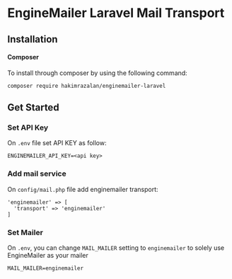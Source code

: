 # EngineMailer Laravel Mail Transport

## Installation

#### Composer

To install through composer by using the following command:

    composer require hakimrazalan/enginemailer-laravel

## Get Started

### Set API Key

On `.env` file set API KEY as follow:

```
ENGINEMAILER_API_KEY=<api key>
```

### Add mail service

On `config/mail.php` file add enginemailer transport:

```
'enginemailer' => [
  'transport' => 'enginemailer'
]
```

### Set Mailer

On `.env`, you can change `MAIL_MAILER` setting to `enginemailer` to solely use EngineMailer as your mailer

```
MAIL_MAILER=enginemailer
```
